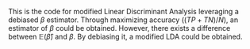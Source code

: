 This is the code for modified Linear Discriminant Analysis leveraging a debiased $\beta$ estimator. Through maximizing accuracy ($(TP+TN)/N$), an estimator of $\beta$ could be obtained. However, there exists a difference between $\mathbb{E}(\hat{\beta})$ and $\beta$. By debiasing it, a modified LDA could be obtained.
